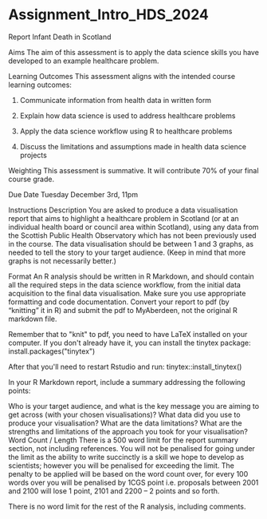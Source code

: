 ﻿# Assignment_Intro_HDS_2024
 Report Infant Death in Scotland

Aims
The aim of this assessment is to apply the data science skills you have developed to an example healthcare problem.

Learning Outcomes
This assessment aligns with the intended course learning outcomes:

1. Communicate information from health data in written form

2. Explain how data science is used to address healthcare problems

4. Apply the data science workflow using R to healthcare problems

5. Discuss the limitations and assumptions made in health data science projects

Weighting
This assessment is summative. It will contribute 70% of your final course grade.

Due Date
Tuesday December 3rd, 11pm

Instructions
Description
You are asked to produce a data visualisation report that aims to highlight a healthcare problem in Scotland (or at an individual health board or council area within Scotland), using any data from the Scottish Public Health Observatory which has not been previously used in the course. The data visualisation should be between 1 and 3 graphs, as needed to tell the story to your target audience. (Keep in mind that more graphs is not necessarily better.)

Format
An R analysis should be written in R Markdown, and should contain all the required steps in the data science workflow, from the initial data acquisition to the final data visualisation. Make sure you use appropriate formatting and code documentation. Convert your report to pdf (by “knitting” it in R) and submit the pdf to MyAberdeen, not the original R markdown file.

Remember that to "knit" to pdf, you need to have LaTeX installed on your computer. If you don't already have it, you can install the tinytex package: install.packages("tinytex")

After that you'll need to restart Rstudio and run: tinytex::install_tinytex()



In your R Markdown report, include a summary addressing the following points:

Who is your target audience, and what is the key message you are aiming to get across (with your chosen visualisations)?
What data did you use to produce your visualisation? What are the data limitations?
What are the strengths and limitations of the approach you took for your visualisation?
Word Count / Length
There is a 500 word limit for the report summary section, not including references. You will not be penalised for going under the limit as the ability to write succinctly is a skill we hope to develop as scientists; however you will be penalised for exceeding the limit. The penalty to be applied will be based on the word count over, for every 100 words over you will be penalised by 1CGS point i.e. proposals between 2001 and 2100 will lose 1 point, 2101 and 2200 – 2 points and so forth.

There is no word limit for the rest of the R analysis, including comments.


